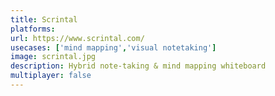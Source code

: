 ```yaml
---
title: Scrintal
platforms: 
url: https://www.scrintal.com/
usecases: ['mind mapping','visual notetaking']
image: scrintal.jpg
description: Hybrid note-taking & mind mapping whiteboard
multiplayer: false
---
```

